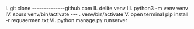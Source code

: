 I. git clone --------------github.com
II. delite venv
III. python3 -m venv venv
IV. sours venv/bin/activate --- . venv/bin/activate
V. open terminal 
         pip install -r requaermen.txt
VI. python manage.py runserver
